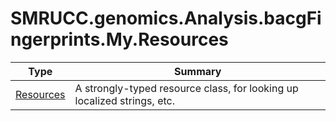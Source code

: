 ﻿
# SMRUCC.genomics.Analysis.bacgFingerprints.My.Resources

|Type|Summary|
|----|-------|
|[Resources](./Resources.md)|A strongly-typed resource class, for looking up localized strings, etc.|

